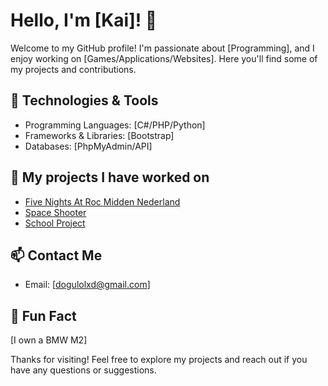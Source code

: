 # Hello, I'm [Kai]! 👋

Welcome to my GitHub profile! I'm passionate about [Programming], and I enjoy working on [Games/Applications/Websites]. Here you'll find some of my projects and contributions.

## 🔧 Technologies & Tools

- Programming Languages: [C#/PHP/Python]
- Frameworks & Libraries: [Bootstrap]
- Databases: [PhpMyAdmin/API]

## 🌱 My projects I have worked on

- [Five Nights At Roc Midden Nederland](https://github.com/ThijsHer/FiveNightsAtROC)
- [Space Shooter](https://github.com/KaiFr2/2D-space-tank-shooter-game)
- [School Project](https://github.com/KaiFr2/Turnenwebsite)

## 📫 Contact Me

- Email: [dogulolxd@gmail.com]

## 🚀 Fun Fact

[I own a BMW M2]

Thanks for visiting! Feel free to explore my projects and reach out if you have any questions or suggestions.

